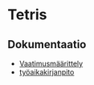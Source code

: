# Tetris

## Dokumentaatio 
- [Vaatimusmäärittely](https://github.com/TanakaAkihiro/ot-harjoitustyo/blob/master/laskarit/alustava_maarittelydokumentti.md)
- [työaikakirjanpito](https://github.com/TanakaAkihiro/ot-harjoitustyo/blob/master/tetris/dokumentaatio/tuntikirjanpito.md)
